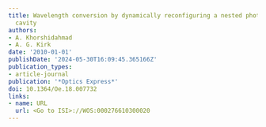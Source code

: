 ```yaml
---
title: Wavelength conversion by dynamically reconfiguring a nested photonic crystal
  cavity
authors:
- A. Khorshidahmad
- A. G. Kirk
date: '2010-01-01'
publishDate: '2024-05-30T16:09:45.365166Z'
publication_types:
- article-journal
publication: '*Optics Express*'
doi: 10.1364/Oe.18.007732
links:
- name: URL
  url: <Go to ISI>://WOS:000276610300020
---
```

